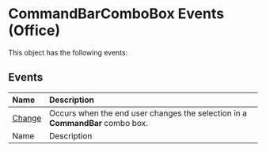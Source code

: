 
# CommandBarComboBox Events (Office)
This object has the following events:

## Events



|**Name**|**Description**|
|:-----|:-----|
| [Change](ddf1a306-c299-36d5-9851-04d6e5185db9.md)|Occurs when the end user changes the selection in a  **CommandBar** combo box.|
|Name|Description|
